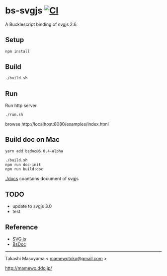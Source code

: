 bs-svgjs [![CI](https://github.com/mamewotoko/bs-svgjs/actions/workflows/build.yml/badge.svg)](https://github.com/mamewotoko/bs-svgjs/actions/workflows/build.yml)
=============

A Bucklescript binding of svgjs 2.6.

Setup
------

```bash
npm install
```

Build
------

```bash
./build.sh
```

Run
---

Run http server

```bash
./run.sh
```
browse http://localhost:8080/examples/index.html

Build doc on Mac
--------------------

```bash
yarn add bsdoc@6.0.4-alpha

./build.sh
npm run doc-init
npm run build:doc
```

[./docs](./docs) coantains document of svgjs

TODO
----
* update to svgjs 3.0
* test

Reference
-----------

* [SVG.js](https://svgjs.dev/docs/2.7/)
* [BsDoc](https://reasonml-community.github.io/bsdoc/docs/bsdoc/#no-bs-publishing-to-github)

-----
Takashi Masuyama < mamewotoko@gmail.com >

http://mamewo.ddo.jp/
